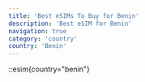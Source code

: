 ```yaml
---
title: 'Best eSIMs To Buy for Benin'
description: 'Best eSIM for Benin'
navigation: true
category: 'country'
country: 'Benin'
---
```


::esim{country="benin"}
